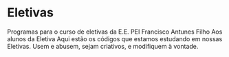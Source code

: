 # Eletivas
Programas para o curso de eletivas da E.E. PEI Francisco Antunes Filho
Aos alunos da Eletiva Aqui estão os códigos que estamos estudando em nossas Eletivas.
 Usem e abusem, sejam criativos, e modifiquem à vontade.
